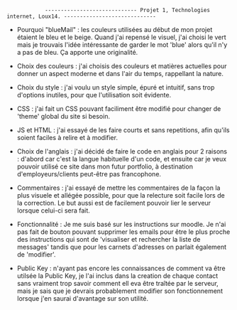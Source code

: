                 ----------------------------- Projet 1, Technologies internet, Loux14. -----------------------------


- Pourquoi "blueMail" : les couleurs utilisées au début de mon projet étaient le bleu et le beige. Quand j'ai repensé le visuel, j'ai choisi le vert mais je trouvais l'idée intéressante de garder le mot 'blue' alors qu'il n'y a pas de bleu. Ça apporte une originalité.

- Choix des couleurs : j'ai choisis des couleurs et matières actuelles pour donner un aspect moderne et dans l'air du temps, rappellant la nature.

- Choix du style : j'ai voulu un style simple, épuré et intuitif, sans trop d'options inutiles, pour que l'utilisation soit évidente.

- CSS : j'ai fait un CSS pouvant faciliment être modifié pour changer de 'theme' global du site si besoin.

- JS et HTML : j'ai essayé de les faire courts et sans repetitions, afin qu'ils soient faciles à relire et à modifier.

- Choix de l'anglais : j'ai décidé de faire le code en anglais pour 2 raisons : d'abord car c'est la langue habituelle d'un code, et ensuite car je veux pouvoir utilisé ce site dans mon futur portfolio, à destination d'employeurs/clients peut-être pas francophone.

- Commentaires : j'ai essayé de mettre les commentaires de la façon la plus visuele et allégée possible, pour que la relecture soit facile lors de la correction. Le but aussi est de facilement pouvoir lier le serveur lorsque celui-ci sera fait.

- Fonctionnalité : Je me suis basé sur les instructions sur moodle. Je n'ai pas fait de bouton pouvant supprimer les emails pour être le plus proche des instructions qui sont de 'visualiser et rechercher la liste de messages' tandis que pour les carnets d'adresses on parlait également de 'modifier'. 

- Public Key : n'ayant pas encore les connaissances de comment va être utilsée la Public Key, je l'ai inclus dans la creation de chaque contact sans vraiment trop savoir comment ell eva être traîtée par le serveur, mais je sais que je devrais probablement modifier son fonctionnement lorsque j'en saurai d'avantage sur son utilité.

